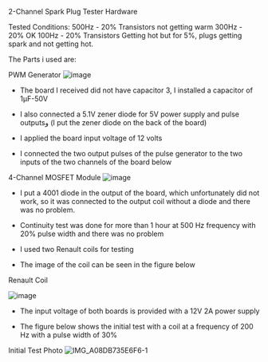 2-Channel Spark Plug Tester Hardware

Tested Conditions:
500Hz - 20%      Transistors not getting warm
300Hz - 20%      OK
100Hz - 20%      Transistors Getting hot but for 5%, plugs getting spark and not getting hot.

The Parts i used are:

PWM Generator
![image](https://github.com/alymcu/Spark-Plug-Tester/assets/17362162/cb005e10-2707-4edf-8391-865b181cbacc)
- The board I received did not have capacitor 3, I installed a capacitor of 1µF-50V
- I also connected a 5.1V zener diode for 5V power supply and pulse outputsو (I put the zener diode on the back of the board)
- I applied the board input voltage of 12 volts
  
- I connected the two output pulses of the pulse generator to the two inputs of the two channels of the board below

4-Channel MOSFET Module
![image](https://github.com/alymcu/Spark-Plug-Tester/assets/17362162/2379051f-85d2-4763-a66e-26597f2910cb)
- I put a 4001 diode in the output of the board, which unfortunately did not work, so it was connected to the output coil without a diode and there was no problem.
- Continuity test was done for more than 1 hour at 500 Hz frequency with 20% pulse width and there was no problem
- I used two Renault coils for testing

- The image of the coil can be seen in the figure below

Renault Coil

![image](https://github.com/alymcu/Spark-Plug-Tester/assets/17362162/c663b73f-b4a3-4ecf-b5fa-af4ed3f20cba)

- The input voltage of both boards is provided with a 12V 2A power supply

- The figure below shows the initial test with a coil at a frequency of 200 Hz with a pulse width of 30%

Initial Test Photo
![IMG_A08DB735E6F6-1](https://github.com/alymcu/Spark-Plug-Tester/assets/17362162/9b066943-5364-4dda-935a-bb6160bf6eb8)
